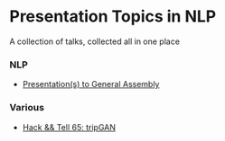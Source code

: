 # Presentation Topics in NLP

A collection of talks, collected all in one place

### NLP

+ [Presentation(s) to General Assembly](https://thoppe.github.io/Presentation_Topics/General_Assembly/index.html)

### Various

+ [Hack && Tell 65: tripGAN](https://thoppe.github.io/Presentation_Topics/HnT_65_trypophobia/index.html)

